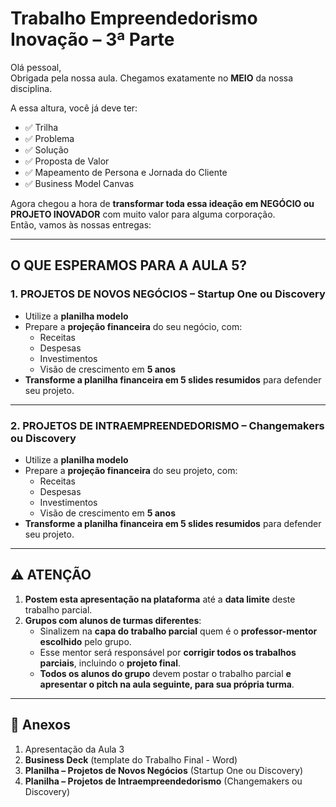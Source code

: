 # Trabalho Empreendedorismo Inovação – 3ª Parte

Olá pessoal,  
Obrigada pela nossa aula. Chegamos exatamente no **MEIO** da nossa disciplina.

A essa altura, você já deve ter:

- ✅ Trilha
- ✅ Problema
- ✅ Solução
- ✅ Proposta de Valor
- ✅ Mapeamento de Persona e Jornada do Cliente
- ✅ Business Model Canvas

Agora chegou a hora de **transformar toda essa ideação em NEGÓCIO ou PROJETO INOVADOR** com muito valor para alguma corporação.  
Então, vamos às nossas entregas:

---

## O QUE ESPERAMOS PARA A AULA 5?

### 1. PROJETOS DE NOVOS NEGÓCIOS – **Startup One ou Discovery**

- Utilize a **planilha modelo**
- Prepare a **projeção financeira** do seu negócio, com:
  - Receitas
  - Despesas
  - Investimentos
  - Visão de crescimento em **5 anos**
- **Transforme a planilha financeira em 5 slides resumidos** para defender seu projeto.

---

### 2. PROJETOS DE INTRAEMPREENDEDORISMO – **Changemakers ou Discovery**

- Utilize a **planilha modelo**
- Prepare a **projeção financeira** do seu projeto, com:
  - Receitas
  - Despesas
  - Investimentos
  - Visão de crescimento em **5 anos**
- **Transforme a planilha financeira em 5 slides resumidos** para defender seu projeto.

---

## ⚠️ ATENÇÃO

1. **Postem esta apresentação na plataforma** até a **data limite** deste trabalho parcial.
2. **Grupos com alunos de turmas diferentes**:
   - Sinalizem na **capa do trabalho parcial** quem é o **professor-mentor escolhido** pelo grupo.
   - Esse mentor será responsável por **corrigir todos os trabalhos parciais**, incluindo o **projeto final**.
   - **Todos os alunos do grupo** devem postar o trabalho parcial **e apresentar o pitch na aula seguinte, para sua própria turma**.

---

## 📎 Anexos

1. Apresentação da Aula 3  
2. **Business Deck** (template do Trabalho Final - Word)  
3. **Planilha – Projetos de Novos Negócios** (Startup One ou Discovery)  
4. **Planilha – Projetos de Intraempreendedorismo** (Changemakers ou Discovery)